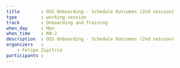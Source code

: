 ```yaml
---
title        : OSS Onboarding - Schedule Outcomes (2nd session)
type         : working-session
track        : Onboarding and Training
when_day     : Mon
when_time    : KN-2
description  : OSS Onboarding - Schedule Outcomes (2nd session)
organizers   :
    - Felipe Zipitria
participants :
---
```



